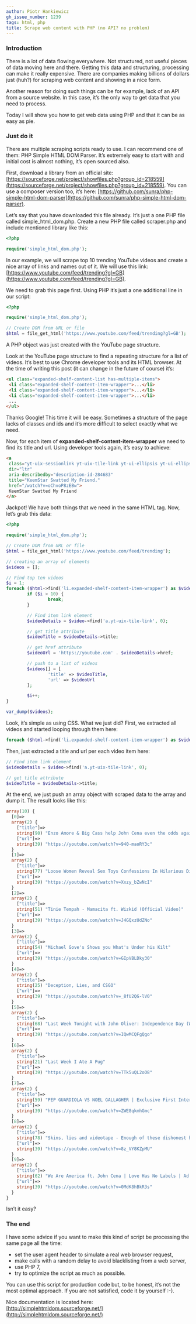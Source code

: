 ```yaml
---
author: Piotr Hankiewicz
gh_issue_number: 1239
tags: html, php
title: Scrape web content with PHP (no API? no problem)
---
```


### Introduction

There is a lot of data flowing everywhere. Not structured, not useful pieces of data moving here and there. Getting this data and structuring, processing can make it really expensive. There are companies making billions of dollars just (huh?) for scraping web content and showing in a nice form.

Another reason for doing such things can be for example, lack of an API from a source website. In this case, it’s the only way to get data that you need to process.

Today I will show you how to get web data using PHP and that it can be as easy as pie.

### Just do it

There are multiple scraping scripts ready to use. I can recommend one of them: PHP Simple HTML DOM Parser. It’s extremely easy to start with and initial cost is almost nothing, it’s open sourced also.

First, download a library from an official site: [https://sourceforge.net/project/showfiles.php?group_id=218559](https://sourceforge.net/project/showfiles.php?group_id=218559). You can use a composer version too, it’s here: [https://github.com/sunra/php-simple-html-dom-parser](https://github.com/sunra/php-simple-html-dom-parser).

Let’s say that you have downloaded this file already. It’s just a one PHP file called simple_html_dom.php. Create a new PHP file called scraper.php and include mentioned library like this:

```php
<?php

require('simple_html_dom.php');
```

In our example, we will scrape top 10 trending YouTube videos and create a nice array of links and names out of it. We will use this link: [https://www.youtube.com/feed/trending?gl=GB](https://www.youtube.com/feed/trending?gl=GB).

We need to grab this page first. Using PHP it’s just a one additional line in our script:

```php
<?php

require('simple_html_dom.php');

// Create DOM from URL or file
$html = file_get_html('https://www.youtube.com/feed/trending?gl=GB');
```

A PHP object was just created with the YouTube page structure.

Look at the YouTube page structure to find a repeating structure for a list of videos. It’s best to use Chrome developer tools and its HTML browser. At the time of writing this post (it can change in the future of course) it’s:

```html
<ul class="expanded-shelf-content-list has-multiple-items">
 <li class="expanded-shelf-content-item-wrapper">...</li>
 <li class="expanded-shelf-content-item-wrapper">...</li>
 <li class="expanded-shelf-content-item-wrapper">...</li>
 ...
</ul>
```

Thanks Google! This time it will be easy. Sometimes a structure of the page lacks of classes and ids and it’s more difficult to select exactly what we need.

Now, for each item of **expanded-shelf-content-item-wrapper** we need to find its title and url. Using developer tools again, it’s easy to achieve:

```html
<a
 class="yt-uix-sessionlink yt-uix-tile-link yt-ui-ellipsis yt-ui-ellipsis-2 spf-link "
 dir="ltr"
 aria-describedby="description-id-284683"
 title="KeemStar Swatted My Friend."
 href="/watch?v=oChvoP8zEBw">
 KeemStar Swatted My Friend
</a>
```

Jackpot! We have both things that we need in the same HTML tag. Now, let’s grab this data:

```php
<?php

require('simple_html_dom.php');

// Create DOM from URL or file
$html = file_get_html('https://www.youtube.com/feed/trending');

// creating an array of elements
$videos = [];

// Find top ten videos
$i = 1;
foreach ($html->find('li.expanded-shelf-content-item-wrapper') as $video) {
        if ($i > 10) {
                break;
        }

        // Find item link element
        $videoDetails = $video->find('a.yt-uix-tile-link', 0);

        // get title attribute
        $videoTitle = $videoDetails->title;

        // get href attribute
        $videoUrl = 'https://youtube.com' . $videoDetails->href;

        // push to a list of videos
        $videos[] = [
                'title' => $videoTitle,
                'url' => $videoUrl
        ];

        $i++;
}

var_dump($videos);
```

Look, it’s simple as using CSS. What we just did? First, we extracted all videos and started looping through them here:

```php
foreach ($html->find('li.expanded-shelf-content-item-wrapper') as $video) {
```

Then, just extracted a title and url per each video item here:

```php
// Find item link element
$videoDetails = $video->find('a.yt-uix-tile-link', 0);

// get title attribute
$videoTitle = $videoDetails->title;
```

At the end, we just push an array object with scraped data to the array and dump it. The result looks like this:

```php
array(10) {
  [0]=>
  array(2) {
    ["title"]=>
    string(90) "Enzo Amore & Big Cass help John Cena even the odds against The Club: Raw, July 4, 2016"
    ["url"]=>
    string(39) "https://youtube.com/watch?v=940-maoRY3c"
  }
  [1]=>
  array(2) {
    ["title"]=>
    string(77) "Loose Women Reveal Sex Toys Confessions In Hilarious Discussion | Loose Women"
    ["url"]=>
    string(39) "https://youtube.com/watch?v=Xxzy_bZwNcI"
  }
  [2]=>
  array(2) {
    ["title"]=>
    string(51) "Tinie Tempah - Mamacita ft. Wizkid (Official Video)"
    ["url"]=>
    string(39) "https://youtube.com/watch?v=J4GQxzUdZNo"
  }
  [3]=>
  array(2) {
    ["title"]=>
    string(54) "Michael Gove's Shows you What's Under his Kilt"
    ["url"]=>
    string(39) "https://youtube.com/watch?v=GIpVBLDky30"
  }
  [4]=>
  array(2) {
    ["title"]=>
    string(25) "Deception, Lies, and CSGO"
    ["url"]=>
    string(39) "https://youtube.com/watch?v=_8fU2QG-lV0"
  }
  [5]=>
  array(2) {
    ["title"]=>
    string(68) "Last Week Tonight with John Oliver: Independence Day (Web Exclusive)"
    ["url"]=>
    string(39) "https://youtube.com/watch?v=IQwMCQFgQgo"
  }
  [6]=>
  array(2) {
    ["title"]=>
    string(21) "Last Week I Ate A Pug"
    ["url"]=>
    string(39) "https://youtube.com/watch?v=TTk5uQL2oO8"
  }
  [7]=>
  array(2) {
    ["title"]=>
    string(59) "PEP GUARDIOLA VS NOEL GALLAGHER | Exclusive First Interview"
    ["url"]=>
    string(39) "https://youtube.com/watch?v=ZWE8qkmhGmc"
  }
  [8]=>
  array(2) {
    ["title"]=>
    string(78) "Skins, lies and videotape - Enough of these dishonest hacks. [strong language]"
    ["url"]=>
    string(39) "https://youtube.com/watch?v=8z_VY8KZpMU"
  }
  [9]=>
  array(2) {
    ["title"]=>
    string(62) "We Are America ft. John Cena | Love Has No Labels | Ad Council"
    ["url"]=>
    string(39) "https://youtube.com/watch?v=0MdK8hBkR3s"
  }
}
```

Isn’t it easy?

### The end

I have some advice if you want to make this kind of script be processing the same page all the time:

- set the user agent header to simulate a real web browser request,
- make calls with a random delay to avoid blacklisting from a web server,
- use PHP 7,
- try to optimize the script as much as possible.

You can use this script for production code but, to be honest, it’s not the most optimal approach. If you are not satisfied, code it by yourself :-).

Nice documentation is located here: [http://simplehtmldom.sourceforge.net/](http://simplehtmldom.sourceforge.net/)


